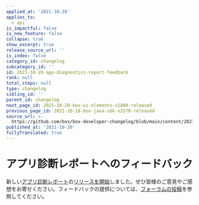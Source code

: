 ```yaml
---
applied_at: '2021-10-20'
applies_to:
  - api
is_impactful: false
is_new_feature: false
collapse: true
show_excerpt: true
release_source_url: ''
is_index: false
category_id: changelog
subcategory_id: ''
id: 2021-10-20-app-diagnostics-report-feedback
rank: null
total_steps: null
type: changelog
sibling_id: ''
parent_id: changelog
next_page_id: 2021-10-20-box-ui-elements-v1400-released
previous_page_id: 2021-10-18-box-java-sdk-v2570-released
source_url: >-
  https://github.com/box/box-developer-changelog/blob/main/content/2021/10-20-app-diagnostics-report-feedback.md
published_at: '2021-10-20'
fullyTranslated: true
---
```

# アプリ診断レポートへのフィードバック

新しい[アプリ診断レポート][guide]の[リリースを開始][changelog]しました。ぜひ皆様のご意見やご感想をお寄せください。フィードバックの提供については、[フォーラムの投稿][forum]を参照してください。

[forum]: https://support.box.com/hc/en-us/community/posts/4408877038483-App-Diagnostics-Report-Feedback

[changelog]: https://developer.box.com/changelog/#2021-10-07-new-app-diagnostics-report

[guide]: https://developer.box.com/guides/api-calls/permissions-and-errors/app-diagnostics-report/

